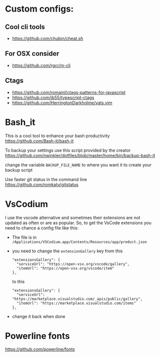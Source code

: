 
# Custom configs:

## Cool cli tools
 - https://github.com/chubin/cheat.sh

## For OSX consider
 - https://github.com/rgcr/m-cli

## Ctags
 - https://github.com/romainl/ctags-patterns-for-javascript
 - https://github.com/jb55/typescript-ctags
 - https://github.com/HerringtonDarkholme/yats.vim

# Bash_it

This is a cool tool to enhance your bash productivity
https://github.com/Bash-it/bash-it

To backup your settings use this script provided by the creator
https://github.com/nwinkler/dotfiles/blob/master/home/bin/backup-bash-it

change the variable `BACKUP_FILE_NAME` to where you want it to create your backup script

Use faster git status in the command line
https://github.com/romkatv/gitstatus

# VsCodium

I use the vscode alternative and sometimes their extensions are not updated as often or are as popular.
So, to get the VsCode extensions you need to chance a config file like this:

- The file is in `/Applications/VSCodium.app/Contents/Resources/app/product.json`
- you need to change the `extensionGallery` key from this

  ```
  "extensionsGallery": {
    "serviceUrl": "https://open-vsx.org/vscode/gallery",
    "itemUrl": "https://open-vsx.org/vscode/item"
  },
  ```
  to this

  ```
  "extensionsGallery": {
    "serviceUrl": "https://marketplace.visualstudio.com/_apis/public/gallery",
    "itemUrl": "https://marketplace.visualstudio.com/items"
  },
  ```

- change it back when done

# Powerline fonts

https://github.com/powerline/fonts
